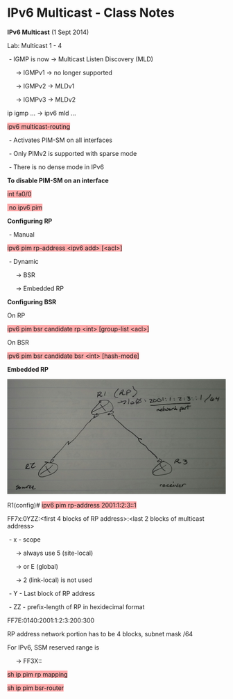 # IPv6 Multicast - Class Notes

**IPv6 Multicast** \(1 Sept 2014\)

Lab: Multicast 1 \- 4

 \- IGMP is now \-\> Multicast Listen Discovery \(MLD\)

     \-\> IGMPv1 \-\> no longer supported

     \-\> IGMPv2 \-\> MLDv1

     \-\> IGMPv3 \-\> MLDv2

ip igmp ... \-\> ipv6 mld ...

<span style="background-color: #ffaaaa">ipv6 multicast\-routing</span>

 \- Activates PIM\-SM on all interfaces

 \- Only PIMv2 is supported with sparse mode

 \- There is no dense mode in IPv6

**To disable PIM\-SM on an interface**

<span style="background-color: #ffaaaa">int fa0/0</span>

<span style="background-color: #ffaaaa"> no ipv6 pim</span>

**Configuring RP**

 \- Manual

<span style="background-color: #ffaaaa">ipv6 pim rp\-address \<ipv6 add\> \[\<acl\>\]</span>

 \- Dynamic

     \-\> BSR

     \-\> Embedded RP

**Configuring BSR**

On RP

<span style="background-color: #ffaaaa">ipv6 pim bsr candidate rp \<int\> \[group\-list \<acl\>\]</span>

On BSR

<span style="background-color: #ffaaaa">ipv6 pim bsr candidate bsr \<int\> \[hash\-mode\]</span>

**Embedded RP**

![20141015_085817-1.jpeg](image/20141015_085817-1.jpeg)

R1\(config\)\# <span style="background-color: #ffaaaa">ipv6 pim rp\-address 2001:1:2:3::1</span>

FF7x:0YZZ:\<first 4 blocks of RP address\>:\<last 2 blocks of multicast address\>

 \- x \- scope

     \-\> always use 5 \(site\-local\)

     \-\> or E \(global\)

     \-\> 2 \(link\-local\) is not used

 \- Y \- Last block of RP address

 \- ZZ \- prefix\-length of RP in hexidecimal format

FF7E:0140:2001:1:2:3:200:300

RP address network portion has to be 4 blocks, subnet mask /64

For IPv6, SSM reserved range is

     \-\> FF3X::

<span style="background-color: #ffaaaa">sh ip pim rp mapping</span>

<span style="background-color: #ffaaaa">sh ip pim bsr\-router</span>
